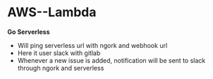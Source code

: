 # AWS--Lambda

**Go Serverless**
* Will ping serverless url with ngork and webhook url
* Here it user slack with gitlab
* Whenever a new issue is added, notification will be sent to slack through ngork and serverless
